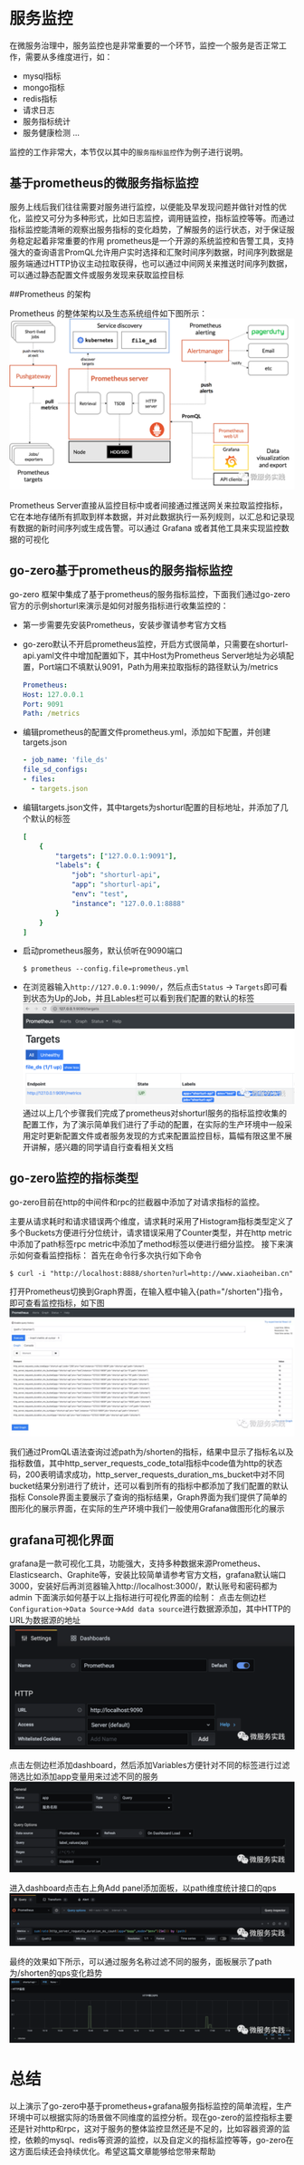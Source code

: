 # 服务监控
在微服务治理中，服务监控也是非常重要的一个环节，监控一个服务是否正常工作，需要从多维度进行，如：
* mysql指标
* mongo指标
* redis指标
* 请求日志
* 服务指标统计
* 服务健康检测
...
  
监控的工作非常大，本节仅以其中的`服务指标监控`作为例子进行说明。

## 基于prometheus的微服务指标监控

服务上线后我们往往需要对服务进行监控，以便能及早发现问题并做针对性的优化，监控又可分为多种形式，比如日志监控，调用链监控，指标监控等等。而通过指标监控能清晰的观察出服务指标的变化趋势，了解服务的运行状态，对于保证服务稳定起着非常重要的作用
prometheus是一个开源的系统监控和告警工具，支持强大的查询语言PromQL允许用户实时选择和汇聚时间序列数据，时间序列数据是服务端通过HTTP协议主动拉取获得，也可以通过中间网关来推送时间序列数据，可以通过静态配置文件或服务发现来获取监控目标

##Prometheus 的架构

Prometheus 的整体架构以及生态系统组件如下图所示：
![prometheus-flow](./resource/prometheus-flow.png)

Prometheus Server直接从监控目标中或者间接通过推送网关来拉取监控指标，它在本地存储所有抓取到样本数据，并对此数据执行一系列规则，以汇总和记录现有数据的新时间序列或生成告警。可以通过 Grafana 或者其他工具来实现监控数据的可视化

## go-zero基于prometheus的服务指标监控

go-zero 框架中集成了基于prometheus的服务指标监控，下面我们通过go-zero官方的示例shorturl来演示是如何对服务指标进行收集监控的：
* 第一步需要先安装Prometheus，安装步骤请参考官方文档
* go-zero默认不开启prometheus监控，开启方式很简单，只需要在shorturl-api.yaml文件中增加配置如下，其中Host为Prometheus Server地址为必填配置，Port端口不填默认9091，Path为用来拉取指标的路径默认为/metrics
    ```yaml
    Prometheus:
    Host: 127.0.0.1
    Port: 9091
    Path: /metrics
    ```

* 编辑prometheus的配置文件prometheus.yml，添加如下配置，并创建targets.json
    ```yaml
    - job_name: 'file_ds'
    file_sd_configs:
    - files:
      - targets.json
    ```
* 编辑targets.json文件，其中targets为shorturl配置的目标地址，并添加了几个默认的标签
    ```yaml
    [
        {
            "targets": ["127.0.0.1:9091"],
            "labels": {
                "job": "shorturl-api",
                "app": "shorturl-api",
                "env": "test",
                "instance": "127.0.0.1:8888"
            }
        }
    ]
    ```
* 启动prometheus服务，默认侦听在9090端口
    ```shell
    $ prometheus --config.file=prometheus.yml
    ```
* 在浏览器输入`http://127.0.0.1:9090/`，然后点击`Status` -> `Targets`即可看到状态为Up的Job，并且Lables栏可以看到我们配置的默认的标签
![prometheus-start](./resource/prometheus-start.png)
通过以上几个步骤我们完成了prometheus对shorturl服务的指标监控收集的配置工作，为了演示简单我们进行了手动的配置，在实际的生产环境中一般采用定时更新配置文件或者服务发现的方式来配置监控目标，篇幅有限这里不展开讲解，感兴趣的同学请自行查看相关文档

## go-zero监控的指标类型

go-zero目前在http的中间件和rpc的拦截器中添加了对请求指标的监控。

主要从请求耗时和请求错误两个维度，请求耗时采用了Histogram指标类型定义了多个Buckets方便进行分位统计，请求错误采用了Counter类型，并在http metric中添加了path标签rpc metric中添加了method标签以便进行细分监控。
接下来演示如何查看监控指标：
首先在命令行多次执行如下命令
```shell
$ curl -i "http://localhost:8888/shorten?url=http://www.xiaoheiban.cn"
```
打开Prometheus切换到Graph界面，在输入框中输入{path="/shorten"}指令，即可查看监控指标，如下图
![prometheus-graph](./resource/prometheus-graph.webp)

我们通过PromQL语法查询过滤path为/shorten的指标，结果中显示了指标名以及指标数值，其中http_server_requests_code_total指标中code值为http的状态码，200表明请求成功，http_server_requests_duration_ms_bucket中对不同bucket结果分别进行了统计，还可以看到所有的指标中都添加了我们配置的默认指标
Console界面主要展示了查询的指标结果，Graph界面为我们提供了简单的图形化的展示界面，在实际的生产环境中我们一般使用Grafana做图形化的展示

## grafana可视化界面

grafana是一款可视化工具，功能强大，支持多种数据来源Prometheus、Elasticsearch、Graphite等，安装比较简单请参考官方文档，grafana默认端口3000，安装好后再浏览器输入http://localhost:3000/，默认账号和密码都为admin
下面演示如何基于以上指标进行可视化界面的绘制：
点击左侧边栏`Configuration`->`Data Source`->`Add data source`进行数据源添加，其中HTTP的URL为数据源的地址
![grafana](./resource/grafana.png)

点击左侧边栏添加dashboard，然后添加Variables方便针对不同的标签进行过滤筛选比如添加app变量用来过滤不同的服务
![grafana-app](./resource/grafana-app.png)

进入dashboard点击右上角Add panel添加面板，以path维度统计接口的qps
![grafana-app](./resource/grafana-qps.png)

最终的效果如下所示，可以通过服务名称过滤不同的服务，面板展示了path为/shorten的qps变化趋势
![grafana-app](./resource/grafana-panel.png)

# 总结

以上演示了go-zero中基于prometheus+grafana服务指标监控的简单流程，生产环境中可以根据实际的场景做不同维度的监控分析。现在go-zero的监控指标主要还是针对http和rpc，这对于服务的整体监控显然还是不足的，比如容器资源的监控，依赖的mysql、redis等资源的监控，以及自定义的指标监控等等，go-zero在这方面后续还会持续优化。希望这篇文章能够给您带来帮助